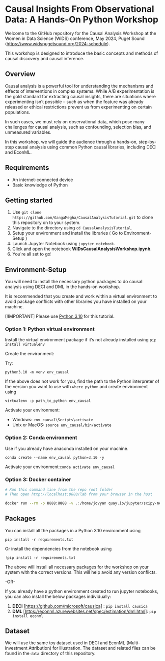 # Causal Insights From Observational Data: A Hands-On Python Workshop

Welcome to the GitHub repository for the Causal Analysis Workshop at the Women in Data Science (WiDS) conference, May 2024, Puget Sound (https://www.widspugetsound.org/2024-schedule). 

This workshop is designed to introduce the basic concepts and methods of causal discovery and causal inference. 

## Overview

Causal analysis is a powerful tool for understanding the mechanisms and effects of interventions in complex systems. While A/B experimentation is the gold standard for extracting causal insights, there are situations where experimenting isn’t possible – such as when the feature was already released or ethical restrictions prevent us from experimenting on certain populations. 

In such cases, we must rely on observational data, which pose many challenges for causal analysis, such as confounding, selection bias, and unmeasured variables. 

In this workshop, we will guide the audience through a hands-on, step-by-step causal analysis using common Python causal libraries, including DECI and EconML. 

## Requirements

- An internet-connected device
- Basic knowledge of Python

## Getting started

1. Use ```git clone https://github.com/GangaMegha/CausalAnalysisTutorial.git``` to clone this repository on to your system.
2. Navigate to the directory using ``` cd CausalAnalysisTutorial ```.
3. Setup your environment and install the libraries ( Go to Environment-Setup )
4. Launch Jupyter Notebook using ```jupyter notebook```.
5. Click and open the notebook **WiDsCausalAnalysisWorkshop.ipynb**.
6. You're all set to go!

## Environment-Setup
You will need to install the necessary python packages to do causal analysis using DECI and DML in the hands-on workshop. 

It is recommended that you create and work within a virtual environment to avoid package conflicts with other libraries you have installed on your machine. 

[!IMPORTANT]
Please use [Python 3.10](https://www.python.org/downloads/release/python-31011/) for this tutorial.

### Option 1: Python virtual environment

Install the virtual environment package if it’s not already installed using ```pip install virtualenv```

Create the environment:

Try: 
```
python3.10 -m venv env_causal
```

If the above does not work for you, find the path to the Python interpreter of the version you want to use with ``` where python ``` and create environment using 
``` 
virtualenv -p path_to_python env_causal 
```

Activate your environment:
- Windows: ```env_causal\Scripts\activate```
- Unix or MacOS: ```source env_causal/bin/activate```

### Option 2: Conda environment

Use if you already have anaconda installed on your machine.

```
conda create --name env_causal python=3.10 -y
```
Activate your environment:```conda activate env_causal```

### Option 3: Docker container

```bash
# Run this command line from the repo root folder
# Then open http://localhost:8888/lab from your browser in the host

docker run --rm -p 8888:8888 -v .:/home/jovyan quay.io/jupyter/scipy-notebook:2024-04-29
```


## Packages

You can install all the packages in a Python 3.10 environment using 
```
pip install -r requirements.txt
```
Or install the dependencies from the notebook using

```
!pip install -r requirements.txt
```

The above will install all necessary packages for the workshop on your system with the correct versions. This will help avoid any version conflicts.

-OR-

If you already have a python environment created to run jupyter notebooks, you can also install the below packages individually:
1. **DECI** [https://github.com/microsoft/causica] : ```pip install causica```
2. **DML** [https://econml.azurewebsites.net/spec/estimation/dml.html]: ```pip install econml```


## Dataset

We will use the same toy dataset used in DECI and EconML (Multi-investment Attribution) for illustration. The dataset and related files can be found in the `data` directory of this repository.
